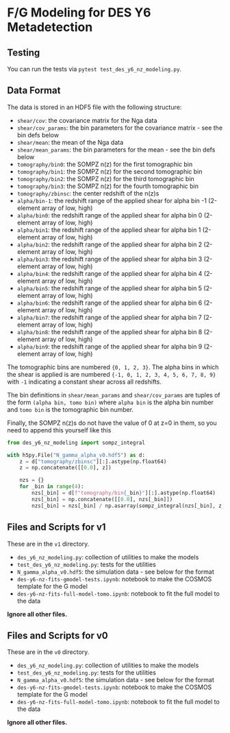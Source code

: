 # F/G Modeling for DES Y6 Metadetection

## Testing

You can run the tests via `pytest test_des_y6_nz_modeling.py`.

## Data Format

The data is stored in an HDF5 file with the following structure:

- `shear/cov`: the covariance matrix for the Nga data
- `shear/cov_params`: the bin parameters for the covariance matrix - see the bin defs below
- `shear/mean`: the mean of the Nga data
- `shear/mean_params`: the bin parameters for the mean - see the bin defs below
- `tomography/bin0`: the SOMPZ n(z) for the first tomographic bin
- `tomography/bin1`: the SOMPZ n(z) for the second tomographic bin
- `tomography/bin2`: the SOMPZ n(z) for the third tomographic bin
- `tomography/bin3`: the SOMPZ n(z) for the fourth tomographic bin
- `tomography/zbinsc`: the center redshift of the n(z)s
- `alpha/bin-1`: the redshift range of the applied shear for alpha bin -1 (2-element array of low, high)
- `alpha/bin0`: the redshift range of the applied shear for alpha bin 0 (2-element array of low, high)
- `alpha/bin1`: the redshift range of the applied shear for alpha bin 1 (2-element array of low, high)
- `alpha/bin2`: the redshift range of the applied shear for alpha bin 2 (2-element array of low, high)
- `alpha/bin3`: the redshift range of the applied shear for alpha bin 3 (2-element array of low, high)
- `alpha/bin4`: the redshift range of the applied shear for alpha bin 4 (2-element array of low, high)
- `alpha/bin5`: the redshift range of the applied shear for alpha bin 5 (2-element array of low, high)
- `alpha/bin6`: the redshift range of the applied shear for alpha bin 6 (2-element array of low, high)
- `alpha/bin7`: the redshift range of the applied shear for alpha bin 7 (2-element array of low, high)
- `alpha/bin8`: the redshift range of the applied shear for alpha bin 8 (2-element array of low, high)
- `alpha/bin9`: the redshift range of the applied shear for alpha bin 9 (2-element array of low, high)

The tomographic bins are numbered `{0, 1, 2, 3}`. The alpha bins in which the shear is applied is are numbered `{-1, 0, 1, 2, 3, 4, 5, 6, 7, 8, 9}` with `-1` indicating a constant shear across all redshifts.

The bin definitions in `shear/mean_params` and `shear/cov_params` are tuples of the form `(alpha bin, tomo bin)` where `alpha bin` is the alpha bin number and `tomo bin` is the tomographic bin number.

Finally, the SOMPZ n(z)s do not have the value of 0 at z=0 in them, so you need to append this yourself like this

```python
from des_y6_nz_modeling import sompz_integral

with h5py.File("N_gamma_alpha_v0.hdf5") as d:
    z = d["tomography/zbinsc"][:].astype(np.float64)
    z = np.concatenate([[0.0], z])

    nzs = {}
    for _bin in range(4):
        nzs[_bin] = d[f"tomography/bin{_bin}"][:].astype(np.float64)
        nzs[_bin] = np.concatenate([[0.0], nzs[_bin]])
        nzs[_bin] = nzs[_bin] / np.asarray(sompz_integral(nzs[_bin], z, 0, 6.0))
```

## Files and Scripts for v1

These are in the `v1` directory.

- `des_y6_nz_modeling.py`: collection of utilities to make the models
- `test_des_y6_nz_modeling.py`: tests for the utilities
- `N_gamma_alpha_v0.hdf5`: the simulation data - see below for the format
- `des-y6-nz-fits-gmodel-tests.ipynb`: notebook to make the COSMOS template for the G model
- `des-y6-nz-fits-full-model-tomo.ipynb`: notebook to fit the full model to the data

**Ignore all other files.**

## Files and Scripts for v0

These are in the `v0` directory.

- `des_y6_nz_modeling.py`: collection of utilities to make the models
- `test_des_y6_nz_modeling.py`: tests for the utilities
- `N_gamma_alpha_v0.hdf5`: the simulation data - see below for the format
- `des-y6-nz-fits-gmodel-tests.ipynb`: notebook to make the COSMOS template for the G model
- `des-y6-nz-fits-full-model-tomo.ipynb`: notebook to fit the full model to the data

**Ignore all other files.**
